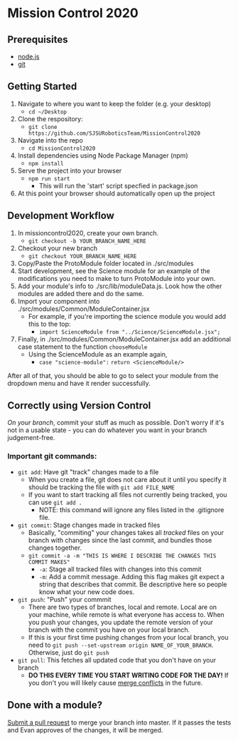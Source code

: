 # Mission Control 2020

## Prerequisites
- [node.js](https://nodejs.org/en/)
- [git](https://git-scm.com/book/en/v2/Getting-Started-Installing-Git)

## Getting Started
1. Navigate to where you want to keep the folder (e.g. your desktop)
    - ```cd ~/Desktop```
2. Clone the respository: 
    - ```git clone https://github.com/SJSURoboticsTeam/MissionControl2020```
3. Navigate into the repo
    - ```cd MissionControl2020```
4. Install dependencies using Node Package Manager (npm)
    - ```npm install```
5. Serve the project into your browser
    - ```npm run start```
        -  This will run the 'start' script specfied in package.json
6. At this point your browser should automatically open up the project

## Development Workflow
1. In missioncontrol2020, create your own branch.
    - ```git checkout -b YOUR_BRANCH_NAME_HERE```
2. Checkout your new branch
    - ```git checkout YOUR_BRANCH_NAME_HERE```
3. Copy/Paste the ProtoModule folder located in ./src/modules
4. Start development, see the Science module for an example of the modifications you need to make to turn ProtoModule into your own.
5. Add your module's info to ./src/lib/moduleData.js. Look how the other modules are added there and do the same.
6. Import your component into ./src/modules/Common/ModuleContainer.jsx
    - For example, if you're importing the science module you would add this to the top:
         - ```import ScienceModule from "../Science/ScienceModule.jsx";```
7. Finally, in ./src/modules/Common/ModuleContainer.jsx add an additional case statement to the function ```chooseModule```
    - Using the ScienceModule as an example again,
         - ```case "science-module":```
                ```return <ScienceModule/>```

After all of that, you should be able to go to select your module from the dropdown menu and have it render successfully. 

## Correctly using Version Control
*On your branch*, commit your stuff as much as possible. Don't worry if it's not in a usable state - you can do whatever you want in your branch judgement-free.

### Important git commands:
- ```git add```:  Have git "track" changes made to a file
    - When you create a file, git does not care about it until you specify it should be tracking the file with ```git add FILE_NAME```
    - If you want to start tracking all files not currently being tracked, you can use ```git add .```
        - NOTE: this command will ignore any files listed in the .gitignore file.
- ```git commit```: Stage changes made in tracked files
    - Basically, "commiting" your changes takes all *tracked* files on your branch with changes since the last commit, and bundles those changes together. 
    - ```git commit -a -m "THIS IS WHERE I DESCRIBE THE CHANGES THIS COMMIT MAKES"```
        - ```-a```: Stage all tracked files with changes into this commit
        - ```-m```: Add a commit message. Adding this flag makes git expect a string that describes that commit. Be descriptive here so people know what your new code does.
- ```git push```: "Push" your commmit
    - There are two types of branches, local and remote. Local are on your machine, while remote is what everyone has access to. When you push your changes, you update the remote version of your branch with the commit you have on your local branch.
    - If this is your first time pushing changes from your local branch, you need to ```git push --set-upstream origin NAME_OF_YOUR_BRANCH```. Otherwise, just do ```git push```
- ```git pull```: This fetches all updated code that you don't have on your branch 
    - **DO THIS EVERY TIME YOU START WRITING CODE FOR THE DAY!** If you don't you will likely cause [merge conflicts](https://help.github.com/articles/about-merge-conflicts/) in the future.

## Done with a module?
[Submit a pull request](https://github.com/SJSURoboticsTeam/MissionControl2020/compare?expand=1) to merge your branch into master. If it passes the tests and Evan approves of the changes, it will be merged.
